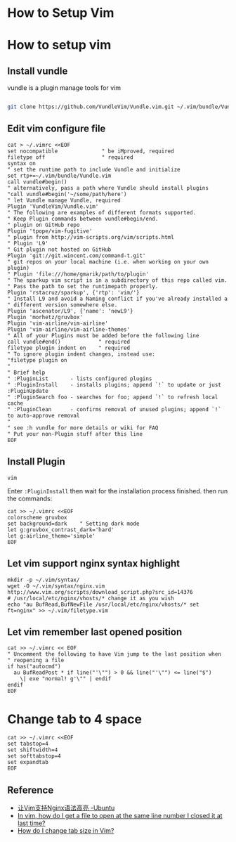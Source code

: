 # How to Setup Vim

# How to setup vim


## Install vundle
vundle is a plugin manage tools for vim

```bash

git clone https://github.com/VundleVim/Vundle.vim.git ~/.vim/bundle/Vundle.vim

```

## Edit vim configure file

```shell
cat > ~/.vimrc <<EOF
set nocompatible              " be iMproved, required
filetype off                  " required
syntax on
" set the runtime path to include Vundle and initialize
set rtp+=~/.vim/bundle/Vundle.vim
call vundle#begin()
" alternatively, pass a path where Vundle should install plugins
"call vundle#begin('~/some/path/here')
" let Vundle manage Vundle, required
Plugin 'VundleVim/Vundle.vim'
" The following are examples of different formats supported.
" Keep Plugin commands between vundle#begin/end.
" plugin on GitHub repo
Plugin 'tpope/vim-fugitive'
" plugin from http://vim-scripts.org/vim/scripts.html
" Plugin 'L9'
" Git plugin not hosted on GitHub
Plugin 'git://git.wincent.com/command-t.git'
" git repos on your local machine (i.e. when working on your own plugin)
" Plugin 'file:///home/gmarik/path/to/plugin'
" The sparkup vim script is in a subdirectory of this repo called vim.
" Pass the path to set the runtimepath properly.
Plugin 'rstacruz/sparkup', {'rtp': 'vim/'}
" Install L9 and avoid a Naming conflict if you've already installed a
" different version somewhere else.
Plugin 'ascenator/L9', {'name': 'newL9'}
Plugin 'morhetz/gruvbox'
Plugin 'vim-airline/vim-airline'
Plugin 'vim-airline/vim-airline-themes'
" All of your Plugins must be added before the following line
call vundle#end()            " required
filetype plugin indent on    " required
" To ignore plugin indent changes, instead use:
"filetype plugin on
"
" Brief help
" :PluginList       - lists configured plugins
" :PluginInstall    - installs plugins; append `!` to update or just :PluginUpdate
" :PluginSearch foo - searches for foo; append `!` to refresh local cache
" :PluginClean      - confirms removal of unused plugins; append `!` to auto-approve removal
"
" see :h vundle for more details or wiki for FAQ
" Put your non-Plugin stuff after this line
EOF
```
## Install Plugin
```shell
vim
```
Enter `:PluginInstall` then wait for the installation process finished.
then run the commands:
```vim
cat >> ~/.vimrc <<EOF
colorscheme gruvbox
set background=dark    " Setting dark mode
let g:gruvbox_contrast_dark='hard'
let g:airline_theme='simple'
EOF
```

## Let vim support nginx syntax highlight

```shell 
mkdir -p ~/.vim/syntax/
wget -O ~/.vim/syntax/nginx.vim http://www.vim.org/scripts/download_script.php?src_id=14376
# /usr/local/etc/nginx/vhosts/* change it as you wish
echo "au BufRead,BufNewFile /usr/local/etc/nginx/vhosts/* set ft=nginx" >> ~/.vim/filetype.vim
```

## Let vim remember last opened position

```shell
cat >> ~/.vimrc << EOF
" Uncomment the following to have Vim jump to the last position when                                                       
" reopening a file
if has("autocmd")
  au BufReadPost * if line("'\"") > 0 && line("'\"") <= line("$")
    \| exe "normal! g'\"" | endif
endif
EOF
```
# Change tab to 4 space

```shell
cat >> ~/.vimrc <<EOF
set tabstop=4
set shiftwidth=4
set softtabstop=4
set expandtab
EOF
```

## Reference

- [让Vim支持Nginx语法高亮 -Ubuntu](http://aleonchen.com/2017/02/06/vim/)
- [In vim, how do I get a file to open at the same line number I closed it at last time?](https://stackoverflow.com/questions/774560/in-vim-how-do-i-get-a-file-to-open-at-the-same-line-number-i-closed-it-at-last)
- [How do I change tab size in Vim?](https://stackoverflow.com/questions/2054627/how-do-i-change-tab-size-in-vim)



